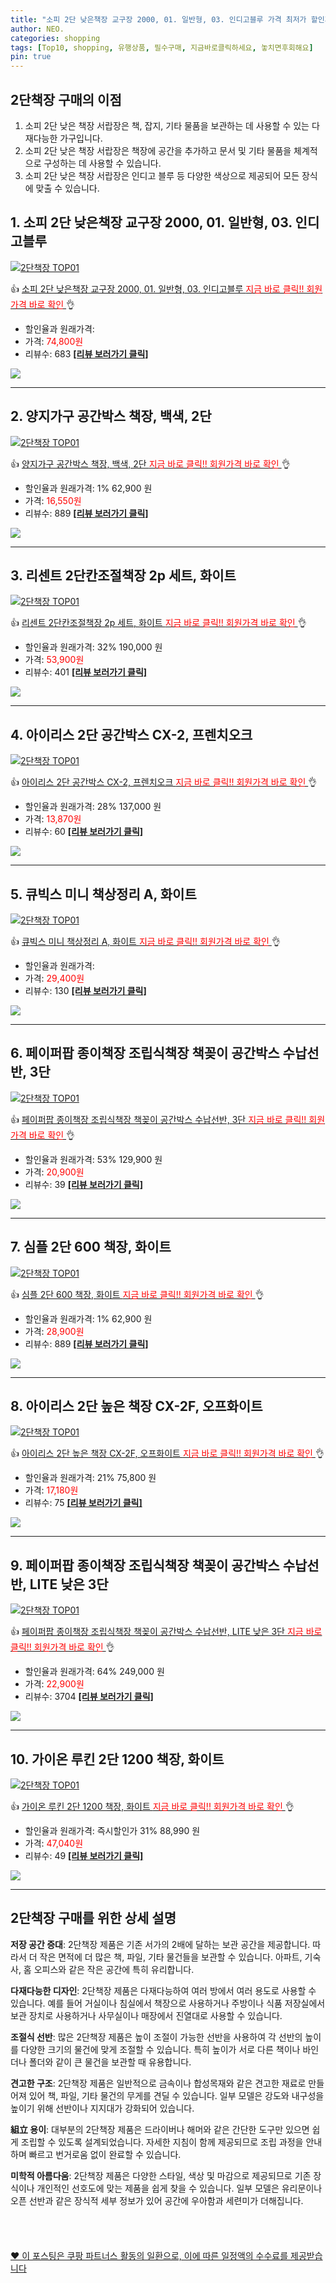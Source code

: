 ```yaml
---
title: "소피 2단 낮은책장 교구장 2000, 01. 일반형, 03. 인디고블루 가격 최저가 할인가 2단책장 최저가 추천 제품 비교"
author: NEO.
categories: shopping
tags: [Top10, shopping, 유행상품, 필수구매, 지금바로클릭하세요, 놓치면후회해요]
pin: true
---
```

## 2단책장 구매의 이점
1. 소피 2단 낮은 책장 서랍장은 책, 잡지, 기타 물품을 보관하는 데 사용할 수 있는 다재다능한 가구입니다.
2. 소피 2단 낮은 책장 서랍장은 책장에 공간을 추가하고 문서 및 기타 물품을 체계적으로 구성하는 데 사용할 수 있습니다.
3. 소피 2단 낮은 책장 서랍장은 인디고 블루 등 다양한 색상으로 제공되어 모든 장식에 맞출 수 있습니다.

   

## 1. 소피 2단 낮은책장 교구장 2000, 01. 일반형, 03. 인디고블루

[![2단책장 TOP01](https://thumbnail8.coupangcdn.com/thumbnails/remote/490x490ex/image/vendor_inventory/ac37/e6a81633b63bbe54fd1a95deee1480351bfa538ba9e5e6b344c7c956e261.jpg)](https://link.coupang.com/re/AFFSDP?lptag=AF3617701&subid=GithubCoopas&pageKey=7565064910&traceid=V0-153&itemId=19939412219&vendorItemId=80746197516)


👍 [소피 2단 낮은책장 교구장 2000, 01. 일반형, 03. 인디고블루 <font color=red> 지금 바로 클릭!! 회원가격 바로 확인 </font> ](https://link.coupang.com/re/AFFSDP?lptag=AF3617701&subid=GithubCoopas&pageKey=7565064910&traceid=V0-153&itemId=19939412219&vendorItemId=80746197516) 👌 


- 할인율과 원래가격: 
- 가격: <span style='color:red'>74,800원</span>
- 리뷰수: 683  [**[리뷰 보러가기 클릭]**](https://link.coupang.com/re/AFFSDP?lptag=AF3617701&subid=GithubCoopas&pageKey=7565064910&traceid=V0-153&itemId=19939412219&vendorItemId=80746197516)

[![](/discount_price.png)](https://link.coupang.com/re/AFFSDP?lptag=AF3617701&subid=GithubCoopas&pageKey=7565064910&traceid=V0-153&itemId=19939412219&vendorItemId=80746197516)

---


   

## 2. 양지가구 공간박스 책장, 백색, 2단

[![2단책장 TOP01](https://thumbnail6.coupangcdn.com/thumbnails/remote/490x490ex/image/rs_quotation_api/jkpqoiwo/1cb634db09cd4fcfaef9a778a32be492.jpg)](https://link.coupang.com/re/AFFSDP?lptag=AF3617701&subid=GithubCoopas&pageKey=7276168851&traceid=V0-153&itemId=18557464104&vendorItemId=85695189809)


👍 [양지가구 공간박스 책장, 백색, 2단 <font color=red> 지금 바로 클릭!! 회원가격 바로 확인 </font> ](https://link.coupang.com/re/AFFSDP?lptag=AF3617701&subid=GithubCoopas&pageKey=7276168851&traceid=V0-153&itemId=18557464104&vendorItemId=85695189809) 👌 


- 할인율과 원래가격: 1%  62,900   원
- 가격: <span style='color:red'>16,550원</span>
- 리뷰수: 889  [**[리뷰 보러가기 클릭]**](https://link.coupang.com/re/AFFSDP?lptag=AF3617701&subid=GithubCoopas&pageKey=7276168851&traceid=V0-153&itemId=18557464104&vendorItemId=85695189809)

[![](/discount_price.png)](https://link.coupang.com/re/AFFSDP?lptag=AF3617701&subid=GithubCoopas&pageKey=7276168851&traceid=V0-153&itemId=18557464104&vendorItemId=85695189809)

---


   

## 3. 리센트 2단칸조절책장 2p 세트, 화이트

[![2단책장 TOP01](https://thumbnail7.coupangcdn.com/thumbnails/remote/490x490ex/image/retail/images/493523771090241-6825a1b9-6400-4d9a-ae28-d9e23776bd36.jpg)](https://link.coupang.com/re/AFFSDP?lptag=AF3617701&subid=GithubCoopas&pageKey=234446379&traceid=V0-153&itemId=744569173&vendorItemId=4879390658)


👍 [리센트 2단칸조절책장 2p 세트, 화이트 <font color=red> 지금 바로 클릭!! 회원가격 바로 확인 </font> ](https://link.coupang.com/re/AFFSDP?lptag=AF3617701&subid=GithubCoopas&pageKey=234446379&traceid=V0-153&itemId=744569173&vendorItemId=4879390658) 👌 


- 할인율과 원래가격: 32%  190,000   원
- 가격: <span style='color:red'>53,900원</span>
- 리뷰수: 401  [**[리뷰 보러가기 클릭]**](https://link.coupang.com/re/AFFSDP?lptag=AF3617701&subid=GithubCoopas&pageKey=234446379&traceid=V0-153&itemId=744569173&vendorItemId=4879390658)

[![](/discount_price.png)](https://link.coupang.com/re/AFFSDP?lptag=AF3617701&subid=GithubCoopas&pageKey=234446379&traceid=V0-153&itemId=744569173&vendorItemId=4879390658)

---


   

## 4. 아이리스 2단 공간박스 CX-2, 프렌치오크

[![2단책장 TOP01](https://thumbnail9.coupangcdn.com/thumbnails/remote/490x490ex/image/retail/images/12659937092375597-dce8c4b9-e6aa-4735-b979-d12d197c6aa4.jpg)](https://link.coupang.com/re/AFFSDP?lptag=AF3617701&subid=GithubCoopas&pageKey=2110017&traceid=V0-153&itemId=70622031&vendorItemId=3114220991)


👍 [아이리스 2단 공간박스 CX-2, 프렌치오크 <font color=red> 지금 바로 클릭!! 회원가격 바로 확인 </font> ](https://link.coupang.com/re/AFFSDP?lptag=AF3617701&subid=GithubCoopas&pageKey=2110017&traceid=V0-153&itemId=70622031&vendorItemId=3114220991) 👌 


- 할인율과 원래가격: 28%  137,000   원
- 가격: <span style='color:red'>13,870원</span>
- 리뷰수: 60  [**[리뷰 보러가기 클릭]**](https://link.coupang.com/re/AFFSDP?lptag=AF3617701&subid=GithubCoopas&pageKey=2110017&traceid=V0-153&itemId=70622031&vendorItemId=3114220991)

[![](/discount_price.png)](https://link.coupang.com/re/AFFSDP?lptag=AF3617701&subid=GithubCoopas&pageKey=2110017&traceid=V0-153&itemId=70622031&vendorItemId=3114220991)

---


   

## 5. 큐빅스 미니 책상정리 A, 화이트

[![2단책장 TOP01](https://thumbnail10.coupangcdn.com/thumbnails/remote/490x490ex/image/retail/images/2019/02/08/19/1/2490d4fc-c7d0-4336-836e-226b6fdae2cf.jpg)](https://link.coupang.com/re/AFFSDP?lptag=AF3617701&subid=GithubCoopas&pageKey=184565173&traceid=V0-153&itemId=528185818&vendorItemId=4373890974)


👍 [큐빅스 미니 책상정리 A, 화이트 <font color=red> 지금 바로 클릭!! 회원가격 바로 확인 </font> ](https://link.coupang.com/re/AFFSDP?lptag=AF3617701&subid=GithubCoopas&pageKey=184565173&traceid=V0-153&itemId=528185818&vendorItemId=4373890974) 👌 


- 할인율과 원래가격: 
- 가격: <span style='color:red'>29,400원</span>
- 리뷰수: 130  [**[리뷰 보러가기 클릭]**](https://link.coupang.com/re/AFFSDP?lptag=AF3617701&subid=GithubCoopas&pageKey=184565173&traceid=V0-153&itemId=528185818&vendorItemId=4373890974)

[![](/discount_price.png)](https://link.coupang.com/re/AFFSDP?lptag=AF3617701&subid=GithubCoopas&pageKey=184565173&traceid=V0-153&itemId=528185818&vendorItemId=4373890974)

---


   

## 6. 페이퍼팝 종이책장 조립식책장 책꽂이 공간박스 수납선반, 3단

[![2단책장 TOP01](https://thumbnail6.coupangcdn.com/thumbnails/remote/490x490ex/image/vendor_inventory/d6ee/70e44550836f3d55a1e02fa23748479db38b4c0b7928dfdadc7a0d2749d9.png)](https://link.coupang.com/re/AFFSDP?lptag=AF3617701&subid=GithubCoopas&pageKey=7673687998&traceid=V0-153&itemId=20477789063&vendorItemId=87556854871)


👍 [페이퍼팝 종이책장 조립식책장 책꽂이 공간박스 수납선반, 3단 <font color=red> 지금 바로 클릭!! 회원가격 바로 확인 </font> ](https://link.coupang.com/re/AFFSDP?lptag=AF3617701&subid=GithubCoopas&pageKey=7673687998&traceid=V0-153&itemId=20477789063&vendorItemId=87556854871) 👌 


- 할인율과 원래가격: 53%  129,900   원
- 가격: <span style='color:red'>20,900원</span>
- 리뷰수: 39  [**[리뷰 보러가기 클릭]**](https://link.coupang.com/re/AFFSDP?lptag=AF3617701&subid=GithubCoopas&pageKey=7673687998&traceid=V0-153&itemId=20477789063&vendorItemId=87556854871)

[![](/discount_price.png)](https://link.coupang.com/re/AFFSDP?lptag=AF3617701&subid=GithubCoopas&pageKey=7673687998&traceid=V0-153&itemId=20477789063&vendorItemId=87556854871)

---


   

## 7. 심플 2단 600 책장, 화이트

[![2단책장 TOP01](https://thumbnail9.coupangcdn.com/thumbnails/remote/490x490ex/image/retail/images/2022/11/18/12/7/57b68976-5612-4c66-a81d-66c610e9c2fd.jpg)](https://link.coupang.com/re/AFFSDP?lptag=AF3617701&subid=GithubCoopas&pageKey=6930343848&traceid=V0-153&itemId=16767892758&vendorItemId=83949152600)


👍 [심플 2단 600 책장, 화이트 <font color=red> 지금 바로 클릭!! 회원가격 바로 확인 </font> ](https://link.coupang.com/re/AFFSDP?lptag=AF3617701&subid=GithubCoopas&pageKey=6930343848&traceid=V0-153&itemId=16767892758&vendorItemId=83949152600) 👌 


- 할인율과 원래가격: 1%  62,900   원
- 가격: <span style='color:red'>28,900원</span>
- 리뷰수: 889  [**[리뷰 보러가기 클릭]**](https://link.coupang.com/re/AFFSDP?lptag=AF3617701&subid=GithubCoopas&pageKey=6930343848&traceid=V0-153&itemId=16767892758&vendorItemId=83949152600)

[![](/discount_price.png)](https://link.coupang.com/re/AFFSDP?lptag=AF3617701&subid=GithubCoopas&pageKey=6930343848&traceid=V0-153&itemId=16767892758&vendorItemId=83949152600)

---


   

## 8. 아이리스 2단 높은 책장 CX-2F, 오프화이트

[![2단책장 TOP01](https://thumbnail6.coupangcdn.com/thumbnails/remote/490x490ex/image/retail/images/269424414569125-03a1f875-8871-4078-b6ae-3155a113e01c.jpg)](https://link.coupang.com/re/AFFSDP?lptag=AF3617701&subid=GithubCoopas&pageKey=272306533&traceid=V0-153&itemId=857244220&vendorItemId=5175460179)


👍 [아이리스 2단 높은 책장 CX-2F, 오프화이트 <font color=red> 지금 바로 클릭!! 회원가격 바로 확인 </font> ](https://link.coupang.com/re/AFFSDP?lptag=AF3617701&subid=GithubCoopas&pageKey=272306533&traceid=V0-153&itemId=857244220&vendorItemId=5175460179) 👌 


- 할인율과 원래가격: 21%  75,800   원
- 가격: <span style='color:red'>17,180원</span>
- 리뷰수: 75  [**[리뷰 보러가기 클릭]**](https://link.coupang.com/re/AFFSDP?lptag=AF3617701&subid=GithubCoopas&pageKey=272306533&traceid=V0-153&itemId=857244220&vendorItemId=5175460179)

[![](/discount_price.png)](https://link.coupang.com/re/AFFSDP?lptag=AF3617701&subid=GithubCoopas&pageKey=272306533&traceid=V0-153&itemId=857244220&vendorItemId=5175460179)

---


   

## 9. 페이퍼팝 종이책장 조립식책장 책꽂이 공간박스 수납선반, LITE 낮은 3단

[![2단책장 TOP01](https://thumbnail8.coupangcdn.com/thumbnails/remote/490x490ex/image/vendor_inventory/c81a/b8b6b65de57e129acd5e6fc7ffc83f41542af3dc140319eb6f318c5168cb.png)](https://link.coupang.com/re/AFFSDP?lptag=AF3617701&subid=GithubCoopas&pageKey=7673687998&traceid=V0-153&itemId=20477789051&vendorItemId=87556854794)


👍 [페이퍼팝 종이책장 조립식책장 책꽂이 공간박스 수납선반, LITE 낮은 3단 <font color=red> 지금 바로 클릭!! 회원가격 바로 확인 </font> ](https://link.coupang.com/re/AFFSDP?lptag=AF3617701&subid=GithubCoopas&pageKey=7673687998&traceid=V0-153&itemId=20477789051&vendorItemId=87556854794) 👌 


- 할인율과 원래가격: 64%  249,000   원
- 가격: <span style='color:red'>22,900원</span>
- 리뷰수: 3704  [**[리뷰 보러가기 클릭]**](https://link.coupang.com/re/AFFSDP?lptag=AF3617701&subid=GithubCoopas&pageKey=7673687998&traceid=V0-153&itemId=20477789051&vendorItemId=87556854794)

[![](/discount_price.png)](https://link.coupang.com/re/AFFSDP?lptag=AF3617701&subid=GithubCoopas&pageKey=7673687998&traceid=V0-153&itemId=20477789051&vendorItemId=87556854794)

---


   

## 10. 가이온 루킨 2단 1200 책장, 화이트

[![2단책장 TOP01](https://thumbnail7.coupangcdn.com/thumbnails/remote/490x490ex/image/vendor_inventory/images/2019/03/21/11/0/c7ce6421-cbe4-4dc4-8099-ea5cfeec0ad0.jpg)](https://link.coupang.com/re/AFFSDP?lptag=AF3617701&subid=GithubCoopas&pageKey=200650672&traceid=V0-153&itemId=583566198&vendorItemId=4528355527)


👍 [가이온 루킨 2단 1200 책장, 화이트 <font color=red> 지금 바로 클릭!! 회원가격 바로 확인 </font> ](https://link.coupang.com/re/AFFSDP?lptag=AF3617701&subid=GithubCoopas&pageKey=200650672&traceid=V0-153&itemId=583566198&vendorItemId=4528355527) 👌 


- 할인율과 원래가격: 즉시할인가 31%  88,990   원
- 가격: <span style='color:red'>47,040원</span>
- 리뷰수: 49  [**[리뷰 보러가기 클릭]**](https://link.coupang.com/re/AFFSDP?lptag=AF3617701&subid=GithubCoopas&pageKey=200650672&traceid=V0-153&itemId=583566198&vendorItemId=4528355527)

[![](/discount_price.png)](https://link.coupang.com/re/AFFSDP?lptag=AF3617701&subid=GithubCoopas&pageKey=200650672&traceid=V0-153&itemId=583566198&vendorItemId=4528355527)

---
## 2단책장 구매를 위한 상세 설명
**저장 공간 증대**: 2단책장 제품은 기존 서가의 2배에 달하는 보관 공간을 제공합니다. 따라서 더 작은 면적에 더 많은 책, 파일, 기타 물건들을 보관할 수 있습니다. 아파트, 기숙사, 홈 오피스와 같은 작은 공간에 특히 유리합니다.

**다재다능한 디자인**: 2단책장 제품은 다재다능하여 여러 방에서 여러 용도로 사용할 수 있습니다. 예를 들어 거실이나 침실에서 책장으로 사용하거나 주방이나 식품 저장실에서 보관 장치로 사용하거나 사무실이나 매장에서 진열대로 사용할 수 있습니다.

**조절식 선반**: 많은 2단책장 제품은 높이 조절이 가능한 선반을 사용하여 각 선반의 높이를 다양한 크기의 물건에 맞게 조절할 수 있습니다. 특히 높이가 서로 다른 책이나 바인더나 폴더와 같이 큰 물건을 보관할 때 유용합니다.

**견고한 구조**: 2단책장 제품은 일반적으로 금속이나 합성목재와 같은 견고한 재료로 만들어져 있어 책, 파일, 기타 물건의 무게를 견딜 수 있습니다. 일부 모델은 강도와 내구성을 높이기 위해 선반이나 지지대가 강화되어 있습니다.

**組立 용이**: 대부분의 2단책장 제품은 드라이버나 해머와 같은 간단한 도구만 있으면 쉽게 조립할 수 있도록 설계되었습니다. 자세한 지침이 함께 제공되므로 조립 과정을 안내하며 빠르고 번거로움 없이 완료할 수 있습니다.

**미학적 아름다움**: 2단책장 제품은 다양한 스타일, 색상 및 마감으로 제공되므로 기존 장식이나 개인적인 선호도에 맞는 제품을 쉽게 찾을 수 있습니다. 일부 모델은 유리문이나 오픈 선반과 같은 장식적 세부 정보가 있어 공간에 우아함과 세련미가 더해집니다.<br><br><br><br><br> [ ❤  이 포스팅은 쿠팡 파트너스 활동의 일환으로, 이에 따른 일정액의 수수료를 제공받습니다](https://link.coupang.com/a/bcEFyh)